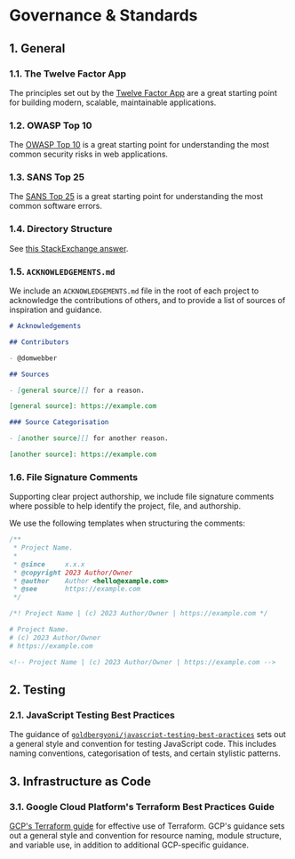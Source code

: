 # Governance & Standards

## 1. General

### 1.1. The Twelve Factor App

The principles set out by the [Twelve Factor App](https://12factor.net/) are a
great starting point for building modern, scalable, maintainable applications.

### 1.2. OWASP Top 10

The [OWASP Top 10](https://owasp.org/www-project-top-ten/) is a great starting
point for understanding the most common security risks in web applications.

### 1.3. SANS Top 25

The [SANS Top 25](https://www.sans.org/top25-software-errors/) is a great
starting point for understanding the most common software errors.

### 1.4. Directory Structure

See [this StackExchange answer](https://softwareengineering.stackexchange.com/a/392461).

### 1.5. `ACKNOWLEDGEMENTS.md`

We include an `ACKNOWLEDGEMENTS.md` file in the root of each project to
acknowledge the contributions of others, and to provide a list of sources of
inspiration and guidance.

```markdown
# Acknowledgements

## Contributors

- @domwebber

## Sources

- [general source][] for a reason.

[general source]: https://example.com

### Source Categorisation

- [another source][] for another reason.

[another source]: https://example.com

```

### 1.6. File Signature Comments

Supporting clear project authorship, we include file signature comments where
possible to help identify the project, file, and authorship.

We use the following templates when structuring the comments:

```js
/**
 * Project Name.
 *
 * @since     x.x.x
 * @copyright 2023 Author/Owner
 * @author    Author <hello@example.com>
 * @see       https://example.com
 */
```

```css
/*! Project Name | (c) 2023 Author/Owner | https://example.com */
```

```bash
# Project Name.
# (c) 2023 Author/Owner
# https://example.com
```

```html
<!-- Project Name | (c) 2023 Author/Owner | https://example.com -->
```

## 2. Testing

### 2.1. JavaScript Testing Best Practices

The guidance of [`goldbergyoni/javascript-testing-best-practices`](https://github.com/goldbergyoni/javascript-testing-best-practices)
sets out a general style and convention for testing JavaScript code. This
includes naming conventions, categorisation of tests, and certain stylistic
patterns.

## 3. Infrastructure as Code

### 3.1. Google Cloud Platform's Terraform Best Practices Guide

[GCP's Terraform guide](https://cloud.google.com/docs/terraform/best-practices-for-terraform)
for effective use of Terraform. GCP's guidance sets out a general style and convention for resource naming,
module structure, and variable use, in addition to additional GCP-specific
guidance.
